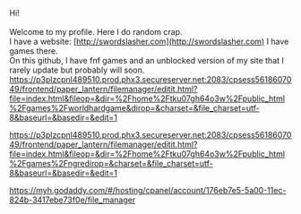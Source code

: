 Hi!
<br>
<br>
Welcome to my profile. Here I do random crap.
<br>
I have a website: [http://swordslasher.com](http://swordslasher.com)
I have games there.
<br>
On this github, I have fnf games and an unblocked version of my site that I rarely update but probably will soon.
https://p3plzcpnl489510.prod.phx3.secureserver.net:2083/cpsess5618607049/frontend/paper_lantern/filemanager/editit.html?file=index.html&fileop=&dir=%2Fhome%2Ftku07gh64o3w%2Fpublic_html%2Fgames%2Fworldhardgame&dirop=&charset=&file_charset=utf-8&baseurl=&basedir=&edit=1

https://p3plzcpnl489510.prod.phx3.secureserver.net:2083/cpsess5618607049/frontend/paper_lantern/filemanager/editit.html?file=index.html&fileop=&dir=%2Fhome%2Ftku07gh64o3w%2Fpublic_html%2Fgames%2Fngredirop=&charset=&file_charset=utf-8&baseurl=&basedir=&edit=1



https://myh.godaddy.com/#/hosting/cpanel/account/176eb7e5-5a00-11ec-824b-3417ebe73f0e/file_manager
